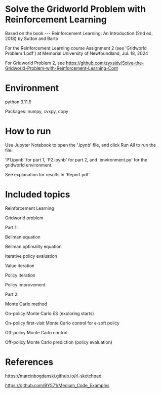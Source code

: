 # Solve the Gridworld Problem with Reinforcement Learning
Based on the book --- Reinforcement Learning: An Introduction (2nd ed, 2018) by Sutton and Barto

For the Reinforcement Learning course Assignment 2 (see 'Gridworld Problem 1.pdf') at Memorial University of Newfoundland, Jul. 18, 2024

For Gridworld Problem 2, see https://github.com/zyxsjdy/Solve-the-Gridworld-Problem-with-Reinforcement-Learning-Cont

# Environment
python 3.11.9

Packages: numpy, cvxpy, copy

# How to run
Use Jupyter Notebook to open the '.ipynb' file, and click Run All to run the file.

'P1.ipynb' for part 1, 'P2.ipynb' for part 2, and 'environment.py' for the gridworld environment.

See explanation for results in 'Report.pdf'.

# Included topics
Reinforcement Learning

Gridworld problem

Part 1:

Bellman equation

Bellman optimality equation

Iterative policy evaluation

Value iteration

Policy iteration

Policy improvement

Part 2:

Monte Carlo method

On-policy Monte Carlo ES (exploring starts)

On-policy first-visit Monte Carlo control for ϵ-soft policy

Off-policy Monte Carlo control

Off-policy Monte Carlo prediction (policy evaluation)

# References
https://marcinbogdanski.github.io/rl-sketchpad

https://github.com/BY571/Medium_Code_Examples
